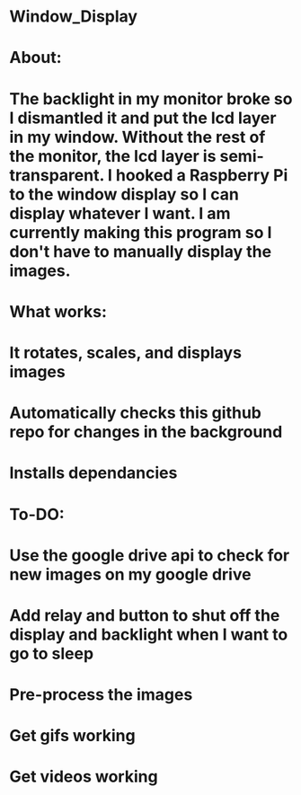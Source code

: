# Window_Display
# About:
# The backlight in my monitor broke so I dismantled it and put the lcd layer in my window. Without the rest of the monitor, the lcd layer is semi-transparent. I hooked a Raspberry Pi to the window display so I can display whatever I want. I am currently making this program so I don't have to manually display the images.


# What works:
# It rotates, scales, and displays images
# Automatically checks this github repo for changes in the background
# Installs dependancies

# To-DO:
# Use the google drive api to check for new images on my google drive
# Add relay and button to shut off the display and backlight when I want to go to sleep
# Pre-process the images
# Get gifs working
# Get videos working
